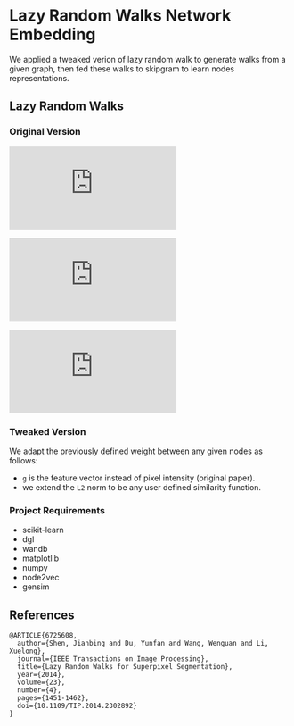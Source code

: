 # Lazy Random Walks Network Embedding

We applied a tweaked verion of lazy random walk to generate walks from a given graph, then fed these walks to skipgram to learn nodes representations.

## Lazy Random Walks

### Original Version
![](https://latex.codecogs.com/gif.latex?%5Cdpi%7B120%7D%20%5Clarge%20w_%7Bij%7D%20%3D%20exp%28-%20%5Cfrac%7B%7C%7Cg_%7Bi%7D%20-%20g_%7Bj%7D%7C%7C%5E2%7D%7B2%5Csigma%5E2%7D%29)

![](https://latex.codecogs.com/gif.latex?%5Cdpi%7B120%7D%20%5Clarge%20d_%7Bi%7D%20%3D%20%5Csum_%7Bj%20%5Cin%20V%7D%7Bw_%7Bij%7D%7D)

![](https://latex.codecogs.com/gif.latex?%5Cdpi%7B120%7D%20%5Clarge%20%5Cmathcal%7BP%7D_%7Bij%7D%20%3D%20%5Cleft%5C%7B%20%5Cbegin%7Barray%7D%7Bll%7D%201%20-%20%5Calpha%20%26%20%5Cmbox%7Bif%20%7D%20i%20%3D%20j%20%5C%5C%20%5Calpha%20w_%7Bij%7D%20/%20d_%7Bi%7D%20%26%20%5Cmbox%7Bif%20%7D%20%28i%2C%20j%29%20%5Cin%20E%20%5C%5C%200%20%26%20otherwise%20%5Cend%7Barray%7D%20%5Cright.)

### Tweaked Version
We adapt the previously defined weight between any given nodes as follows:

- `g` is the feature vector instead of pixel intensity (original paper).
- we extend the `L2` norm to be any user defined similarity function.

### Project Requirements

- scikit-learn
- dgl
- wandb
- matplotlib
- numpy
- node2vec
- gensim

## References
```
@ARTICLE{6725608,
  author={Shen, Jianbing and Du, Yunfan and Wang, Wenguan and Li, Xuelong},
  journal={IEEE Transactions on Image Processing}, 
  title={Lazy Random Walks for Superpixel Segmentation}, 
  year={2014},
  volume={23},
  number={4},
  pages={1451-1462},
  doi={10.1109/TIP.2014.2302892}
}
```
